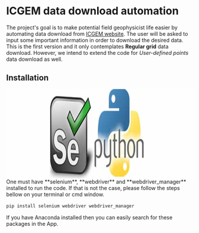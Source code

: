 # ICGEM data download automation

The project's goal is to make potential field geophysicist life easier by automating data download from [ICGEM website](http://icgem.gfz-potsdam.de/home). The user will be asked to input some important information in order to download the desired data. This is the first version and it only contemplates **Regular grid** data download. However, we intend to extend the code for *User-defined points* data download as well.


## Installation
<img align="center" height=240 src="iu.jpeg"/>
One must have **selenium**, **webdriver** and **webdriver_manager** installed to run the code. If that is not the case, please follow the steps bellow on your terminal or cmd window.

```bash
pip install selenium webdriver webdriver_manager
```

If you have Anaconda installed then you can easily search for these packages in the App.